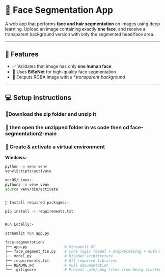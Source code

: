 # 🧠 Face Segmentation App

A web app that performs **face and hair segmentation** on images using deep learning. Upload an image containing exactly **one face**, and receive a transparent background version with only the segmented head/face area.

---

## 🚀 Features

- ✅ Validates that image has only **one human face**
- 🎯 Uses **BiSeNet** for high-quality face segmentation
- 🎨 Outputs RGBA image with a **transparent background*

---

## 💻 Setup Instructions

### 🔹Download the zip folder and unzip it 

### 🔹 then open the unzipped folder in vs code then cd face-segmentation2-main

### 🔹 Create & activate a virtual environment

**Windows:**
```bash
python -m venv venv
venv\Scripts\activate

macOS/Linux:-
python3 -m venv venv
source venv/bin/activate


🔹 Install required packages:-

pip install -r requirements.txt


Run Locally:-

streamlit run app.py

face-segmentation/
├── app.py                 # Streamlit UI
├── face_segment_fin.py    # Core logic (model + preprocessing + auto model download)
├── model.py               # BiSeNet architecture
├── requirements.txt       # All required libraries
├── README.md              # Full documentation
└── .gitignore             # Prevent .pth/.png files from being tracked



